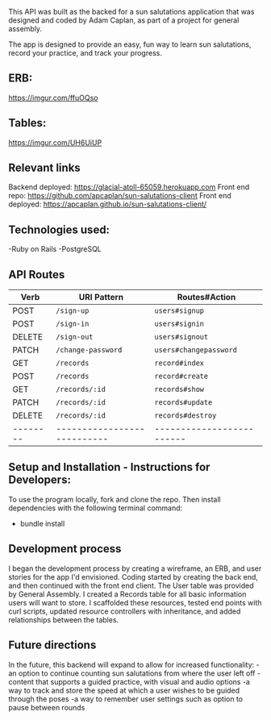 This API was built as the backed for a sun salutations application that was designed and coded by Adam Caplan, as part of a project for general assembly.

The app is designed to provide an easy, fun way to learn sun salutations, record your practice, and track your progress.

## ERB:
https://imgur.com/ffuOQso

## Tables:
https://imgur.com/UH6UiUP

## Relevant links
Backend deployed: https://glacial-atoll-65059.herokuapp.com
Front end repo: https://github.com/apcaplan/sun-salutations-client
Front end deployed: https://apcaplan.github.io/sun-salutations-client/

## Technologies used:
-Ruby on Rails
-PostgreSQL

## API Routes
| Verb   | URI Pattern               | Routes#Action           |
|--------|---------------------------|-------------------------|
| POST   | `/sign-up`                | `users#signup`          |
| POST   | `/sign-in`                | `users#signin`          |
| DELETE | `/sign-out`               | `users#signout`         |
| PATCH  | `/change-password`        | `users#changepassword`  |
| GET    | `/records`                | `record#index`          |
| POST   | `/records`                | `record#create`         |
| GET    | `/records/:id`            | `records#show`          |
| PATCH  | `/records/:id`            | `records#update`        |
| DELETE | `/records/:id`            | `records#destroy`       |
|--------|---------------------------|-------------------------|

## Setup and Installation - Instructions for Developers:
To use the program locally, fork and clone the repo. Then install dependencies with the following terminal command:
- bundle install

## Development process
I began the development process by creating a wireframe, an ERB, and user stories for the app I'd envisioned. Coding started by creating the back end, and then continued with the front end client. The User table was provided by General Assembly. I created a Records table for all basic information users will want to store. I scaffolded these resources, tested end points with curl scripts, updated resource controllers with inheritance, and added relationships between the tables.

## Future directions
In the future, this backend will expand to allow for increased functionality:
-an option to continue counting sun salutations from where the user left off
-content that supports a guided practice, with visual and audio options
-a way to track and store the speed at which a user wishes to be guided through the poses
-a way to remember user settings such as option to pause between rounds
